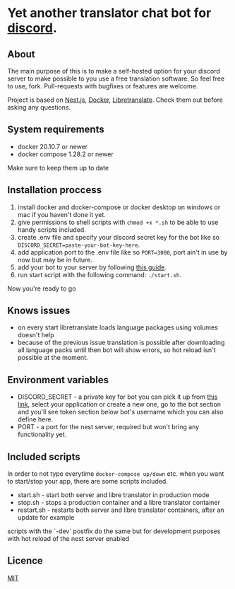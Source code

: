 # Yet another translator chat bot for [discord](https://discord.com/).

## About

The main purpose of this is to make a self-hosted option for your discord server to make possible to you use a free translation software.
So feel free to use, fork. Pull-requests with bugfixes or features are welcome.

Project is based on [Nest.js](https://nestjs.com/), [Docker](https://www.docker.com/), [Libretranslate](https://libretranslate.com/). Check them out before asking any questions.

## System requirements

- docker 20.10.7 or newer
- docker compose 1.28.2 or newer
<p>Make sure to keep them up to date</p>

## Installation proccess

1. install docker and docker-compose or docker desktop on windows or mac if you haven't done it yet.
2. give permissions to shell scripts with `chmod +x *.sh` to be able to use handy scripts included.
3. create .env file and specify your discord secret key for the bot like so `DISCORD_SECRET=paste-your-bot-key-here`.
4. add application port to the .env file like so `PORT=3000`, port ain't in use by now but may be in future.
5. add your bot to your server by following [this guide](https://discordjs.guide/preparations/adding-your-bot-to-servers.html#bot-invite-links).
6. run start script with the following command: `./start.sh`.

<p>Now you're ready to go</p>

## Knows issues

- on every start libretranslate loads language packages using volumes doesn't help
- because of the previous issue translation is possible after downloading all language packs until then bot will show errors, so hot reload isn't possible at the moment.

## Environment variables

- DISCORD_SECRET - a private key for bot you can pick it up from [this link](https://discord.com/developers/applications/), select your application or create a new one, go to the bot section and you'll see token section below bot's username which you can also define here.
- PORT - a port for the nest server, required but won't bring any functionality yet.

## Included scripts

In order to not type everytime `docker-compose up/down` etc.
when you want to start/stop your app, there are some scripts included.

- start.sh - start both server and libre translator in production mode
- stop.sh - stops a production container and a libre translator container
- restart.sh - restarts both server and libre translator containers, after an update for example

<p>scripts with the `-dev` postfix do the same but for development purposes with hot reload of the nest server enabled</p>

## Licence

[MIT](https://github.com/Kalter666/discord-translate/blob/master/LICENSE)
